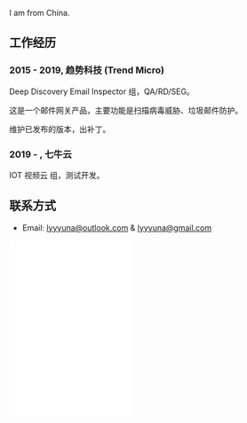 I am from China.

## 工作经历

### 2015 - 2019, 趋势科技 (Trend Micro)

Deep Discovery Email Inspector 组，QA/RD/SEG。

这是一个邮件网关产品，主要功能是扫描病毒威胁、垃圾邮件防护。

维护已发布的版本，出补丁。

### 2019 - , 七牛云

IOT 视频云 组，测试开发。

## 联系方式

- Email: lyyyuna@outlook.com & lyyyuna@gmail.com

<iframe id="ghcard-lyyyuna-1" frameborder="0" scrolling="0" allowtransparency="true" src="//cdn.jsdelivr.net/github-cards/1.0.2/cards/medium.html?user=lyyyuna&amp;identity=ghcard-lyyyuna-1" width="220" height="317"></iframe>